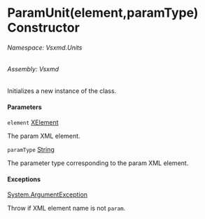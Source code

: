<a name='M-Vsxmd-Units-ParamUnit-#ctor-System-Xml-Linq-XElement,System-String,Vsxmd-Units-MemberName-'></a>
# ParamUnit(element,paramType) Constructor

###### Namespace:  Vsxmd.Units

###### Assembly:  Vsxmd

Initializes a new instance of the [](./../ParamUnit.md) class.

#### Parameters

`element`  [XElement](https://docs.microsoft.com/dotnet/api/System.Xml.Linq.XElement)  

The param XML element.

`paramType`  [String](https://docs.microsoft.com/dotnet/api/System.String)  

The parameter type corresponding to the param XML element.

#### Exceptions

[System.ArgumentException](https://docs.microsoft.com/dotnet/api/System.ArgumentException)  

Throw if XML element name is not `param`.
